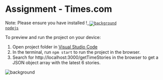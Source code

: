
  # Assignment - Times.com

  Note: Please ensure you have installed !<code><a href="https://nodejs.org/en/download/"> ![background](https://prnt.sc/CJdWI9M58d6U) nodejs</a></code>

  To preview and run the project on your device:
  1) Open project folder in <a href="https://code.visualstudio.com/download">Visual Studio Code</a>
  2) In the terminal, run `npm start` to run the project in the browser.
  3) Search for http://localhost:3000/getTimeStories in the browser to get a JSON object array with the latest 6 stories.

  ![background](https://prnt.sc/IIdo_7S0jnl_)
  